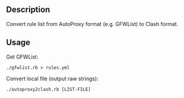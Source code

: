 ## Description

Convert rule list from AutoProxy format (e.g. GFWList) to Clash format.

## Usage

Get GFWList:
```
./gfwlist.rb > rules.yml
```

Convert local file (output raw strings):
```
./autoproxy2clash.rb [LIST-FILE]
```

